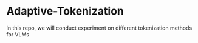 # Adaptive-Tokenization
In this repo, we will conduct experiment on different tokenization methods for VLMs
